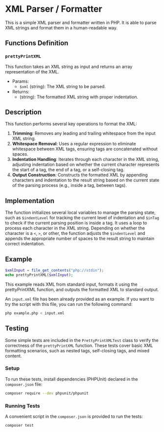 # XML Parser / Formatter

This is a simple XML parser and formatter written in PHP. It is able to parse XML strings and format them in a human-readable way.

## Functions Definition

### `prettyPrintXML`

This function takes an XML string as input and returns an array representation of the XML.

- Params:
  - `$xml` (string): The XML string to be parsed.
- Returns:
  - (string): The formatted XML string with proper indentation.

## Description

This function performs several key operations to format the XML:

1. **Trimming**: Removes any leading and trailing whitespace from the input XML string.
2. **Whitespace Removal**: Uses a regular expression to eliminate whitespace between XML tags, ensuring tags are concatenated without spaces.
3. **Indentation Handling**: Iterates through each character in the XML string, adjusting indentation based on whether the current character represents the start of a tag, the end of a tag, or a self-closing tag.
4. **Output Construction**: Constructs the formatted XML by appending characters and indentation to the result string based on the current state of the parsing process (e.g., inside a tag, between tags).

## Implementation

The function initializes several local variables to manage the parsing state, such as `$indentLevel` for tracking the current level of indentation and `$inTag` to check if the current parsing position is inside a tag.
It uses a loop to process each character in the XML string. Depending on whether the character is a `<`, `>`, or other, the function adjusts the `$indentLevel` and appends the appropriate number of spaces to the result string to maintain correct indentation.

## Example

```php
$xmlInput = file_get_contents("php://stdin");
echo prettyPrintXML($xmlInput);
```

This example reads XML from standard input, formats it using the prettyPrintXML function, and outputs the formatted XML to standard output.

An `input.xml` file has been already provided as an example. If you want to try the script with this file, you can run the following command:

```bash
php example.php < input.xml
```

## Testing

Some simple tests are included in the `PrettyPrintXMLTest` class to verify the correctness of the `prettyPrintXML` function. These tests cover basic XML formatting scenarios, such as nested tags, self-closing tags, and mixed content.

### Setup

To run these tests, install dependencies (PHPUnit) declared in the `composer.json` file:

```bash
composer require --dev phpunit/phpunit
```

### Running Tests

A convenient script in the `composer.json` is provided to run the tests:

```bash
composer test
```
